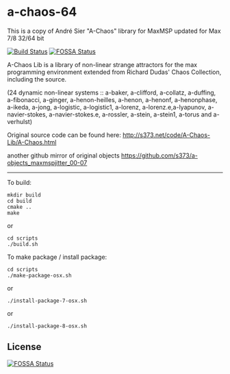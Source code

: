 # a-chaos-64
This is a copy of André Sier "A-Chaos" library for MaxMSP updated for Max 7/8 32/64 bit

[![Build Status](https://travis-ci.org/njazz/a-chaos-64.svg?branch=master)](https://travis-ci.org/njazz/a-chaos-64)
[![FOSSA Status](https://app.fossa.io/api/projects/git%2Bgithub.com%2Fnjazz%2Fa-chaos-64.svg?type=shield)](https://app.fossa.io/projects/git%2Bgithub.com%2Fnjazz%2Fa-chaos-64?ref=badge_shield)

A-Chaos Lib is a library of non-linear strange attractors for the max programming environment extended from Richard Dudas' Chaos Collection, including the source.

(24 dynamic non-linear systems :: a-baker, a-clifford, a-collatz, a-duffing, a-fibonacci, a-ginger, a-henon-heilles, a-henon, a-henonf, a-henonphase, a-ikeda, a-jong, a-logistic, a-logistic1, a-lorenz, a-lorenz.e,a-lyapunov, a-navier-stokes, a-navier-stokes.e, a-rossler, a-stein, a-stein1, a-torus and a-verhulst)

Original source code can be found here:
http://s373.net/code/A-Chaos-Lib/A-Chaos.html

another github mirror of original objects
https://github.com/s373/a-objects_maxmspjitter_00-07

-----

To build:

```
mkdir build
cd build
cmake ..
make
```

or

```
cd scripts
./build.sh
```

To make package / install package:

```
cd scripts
./make-package-osx.sh
```

or

```
./install-package-7-osx.sh
```

or

```
./install-package-8-osx.sh
```


## License
[![FOSSA Status](https://app.fossa.io/api/projects/git%2Bgithub.com%2Fnjazz%2Fa-chaos-64.svg?type=large)](https://app.fossa.io/projects/git%2Bgithub.com%2Fnjazz%2Fa-chaos-64?ref=badge_large)